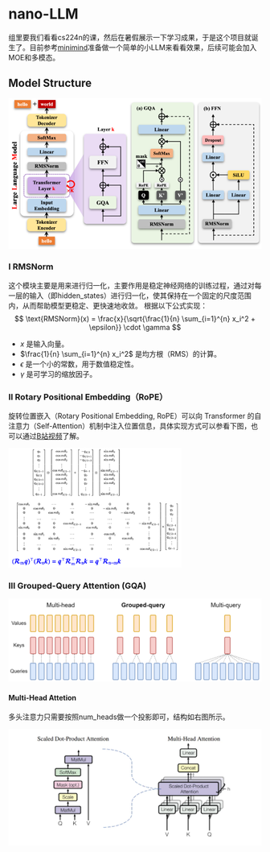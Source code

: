 # nano-LLM
组里要我们看看cs224n的课，然后在暑假展示一下学习成果，于是这个项目就诞生了。目前参考[minimind](https://github.com/jingyaogong/minimind )准备做一个简单的小LLM来看看效果，后续可能会加入MOE和多模态。

## Model Structure
![alt text](img/DenseModel.png)
### Ⅰ RMSNorm
这个模块主要是用来进行归一化，主要作用是稳定神经网络的训练过程，通过对每一层的输入（即hidden_states）进行归一化，使其保持在一个固定的尺度范围内，从而帮助模型更稳定、更快速地收敛。
根据以下公式实现：
$$
\text{RMSNorm}(x) = \frac{x}{\sqrt{\frac{1}{n} \sum_{i=1}^{n} x_i^2 + \epsilon}} \cdot \gamma
$$
- $x$ 是输入向量。
- $\frac{1}{n} \sum_{i=1}^{n} x_i^2$ 是均方根（RMS）的计算。
- $\epsilon$ 是一个小的常数，用于数值稳定性。
- $\gamma$ 是可学习的缩放因子。

### Ⅱ Rotary Positional Embedding（RoPE）
旋转位置嵌入（Rotary Positional Embedding, RoPE）可以向 Transformer 的自注意力（Self-Attention）机制中注入位置信息，具体实现方式可以参看下图，也可以通过[B站视频](https://www.bilibili.com/video/BV1Mj421R7JQ?spm_id_from=333.788.videopod.sections&vd_source=9da1847985aca3a04bc1b7451f13712e)了解。

![alt text](img/RoPE.png)

### Ⅲ Grouped-Query Attention (GQA)
![alt text](img/GQA.png)
#### Multi-Head Attetion
多头注意力只需要按照num_heads做一个投影即可，结构如右图所示。

![alt text](img/Multi-Head%20Attention.png)


